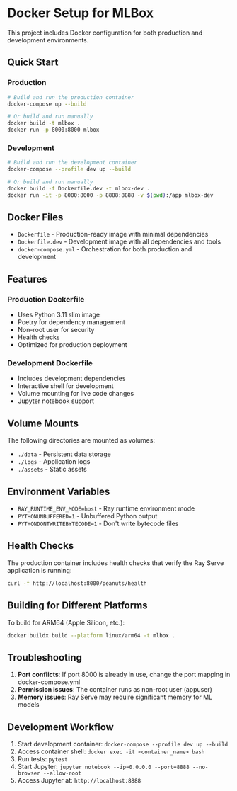 # Docker Setup for MLBox

This project includes Docker configuration for both production and development environments.

## Quick Start

### Production
```bash
# Build and run the production container
docker-compose up --build

# Or build and run manually
docker build -t mlbox .
docker run -p 8000:8000 mlbox
```

### Development
```bash
# Build and run the development container
docker-compose --profile dev up --build

# Or build and run manually
docker build -f Dockerfile.dev -t mlbox-dev .
docker run -it -p 8000:8000 -p 8888:8888 -v $(pwd):/app mlbox-dev
```

## Docker Files

- `Dockerfile` - Production-ready image with minimal dependencies
- `Dockerfile.dev` - Development image with all dependencies and tools
- `docker-compose.yml` - Orchestration for both production and development

## Features

### Production Dockerfile
- Uses Python 3.11 slim image
- Poetry for dependency management
- Non-root user for security
- Health checks
- Optimized for production deployment

### Development Dockerfile
- Includes development dependencies
- Interactive shell for development
- Volume mounting for live code changes
- Jupyter notebook support

## Volume Mounts

The following directories are mounted as volumes:
- `./data` - Persistent data storage
- `./logs` - Application logs
- `./assets` - Static assets

## Environment Variables

- `RAY_RUNTIME_ENV_MODE=host` - Ray runtime environment mode
- `PYTHONUNBUFFERED=1` - Unbuffered Python output
- `PYTHONDONTWRITEBYTECODE=1` - Don't write bytecode files

## Health Checks

The production container includes health checks that verify the Ray Serve application is running:
```bash
curl -f http://localhost:8000/peanuts/health
```

## Building for Different Platforms

To build for ARM64 (Apple Silicon, etc.):
```bash
docker buildx build --platform linux/arm64 -t mlbox .
```

## Troubleshooting

1. **Port conflicts**: If port 8000 is already in use, change the port mapping in docker-compose.yml
2. **Permission issues**: The container runs as non-root user (appuser)
3. **Memory issues**: Ray Serve may require significant memory for ML models

## Development Workflow

1. Start development container: `docker-compose --profile dev up --build`
2. Access container shell: `docker exec -it <container_name> bash`
3. Run tests: `pytest`
4. Start Jupyter: `jupyter notebook --ip=0.0.0.0 --port=8888 --no-browser --allow-root`
5. Access Jupyter at: `http://localhost:8888`